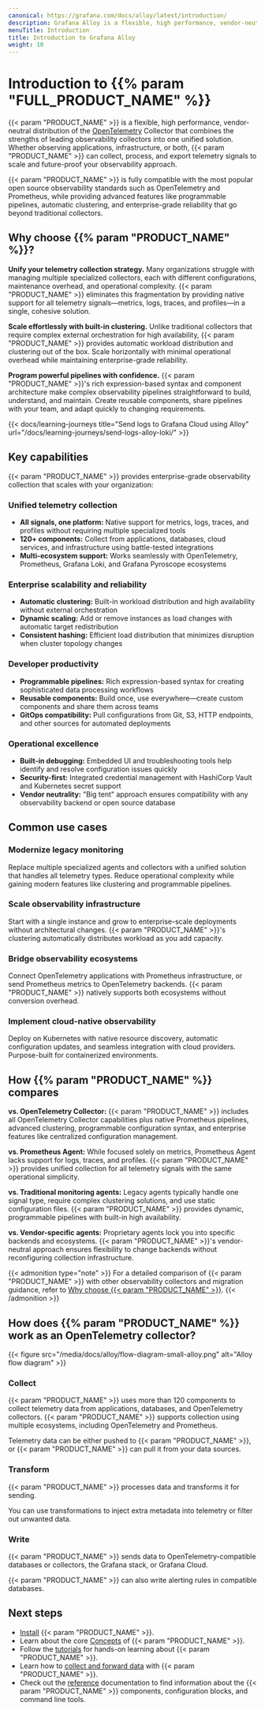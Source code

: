 ```yaml
---
canonical: https://grafana.com/docs/alloy/latest/introduction/
description: Grafana Alloy is a flexible, high performance, vendor-neutral distribution of the OTel Collector
menuTitle: Introduction
title: Introduction to Grafana Alloy
weight: 10
---
```


# Introduction to {{% param "FULL_PRODUCT_NAME" %}}

{{< param "PRODUCT_NAME" >}} is a flexible, high performance, vendor-neutral distribution of the [OpenTelemetry][] Collector that combines the strengths of leading observability collectors into one unified solution.
Whether observing applications, infrastructure, or both, {{< param "PRODUCT_NAME" >}} can collect, process, and export telemetry signals to scale and future-proof your observability approach.

{{< param "PRODUCT_NAME" >}} is fully compatible with the most popular open source observability standards such as OpenTelemetry and Prometheus, while providing advanced features like programmable pipelines, automatic clustering, and enterprise-grade reliability that go beyond traditional collectors.

## Why choose {{% param "PRODUCT_NAME" %}}?

**Unify your telemetry collection strategy.** Many organizations struggle with managing multiple specialized collectors, each with different configurations, maintenance overhead, and operational complexity.
{{< param "PRODUCT_NAME" >}} eliminates this fragmentation by providing native support for all telemetry signals—metrics, logs, traces, and profiles—in a single, cohesive solution.

**Scale effortlessly with built-in clustering.** Unlike traditional collectors that require complex external orchestration for high availability, {{< param "PRODUCT_NAME" >}} provides automatic workload distribution and clustering out of the box.
Scale horizontally with minimal operational overhead while maintaining enterprise-grade reliability.

**Program powerful pipelines with confidence.** {{< param "PRODUCT_NAME" >}}'s rich expression-based syntax and component architecture make complex observability pipelines straightforward to build, understand, and maintain.
Create reusable components, share pipelines with your team, and adapt quickly to changing requirements.

{{< docs/learning-journeys title="Send logs to Grafana Cloud using Alloy" url="/docs/learning-journeys/send-logs-alloy-loki/" >}}

## Key capabilities

{{< param "PRODUCT_NAME" >}} provides enterprise-grade observability collection that scales with your organization:

### Unified telemetry collection

* **All signals, one platform:** Native support for metrics, logs, traces, and profiles without requiring multiple specialized tools
* **120+ components:** Collect from applications, databases, cloud services, and infrastructure using battle-tested integrations
* **Multi-ecosystem support:** Works seamlessly with OpenTelemetry, Prometheus, Grafana Loki, and Grafana Pyroscope ecosystems

### Enterprise scalability and reliability

* **Automatic clustering:** Built-in workload distribution and high availability without external orchestration
* **Dynamic scaling:** Add or remove instances as load changes with automatic target redistribution
* **Consistent hashing:** Efficient load distribution that minimizes disruption when cluster topology changes

### Developer productivity

* **Programmable pipelines:** Rich expression-based syntax for creating sophisticated data processing workflows
* **Reusable components:** Build once, use everywhere—create custom components and share them across teams
* **GitOps compatibility:** Pull configurations from Git, S3, HTTP endpoints, and other sources for automated deployments

### Operational excellence

* **Built-in debugging:** Embedded UI and troubleshooting tools help identify and resolve configuration issues quickly
* **Security-first:** Integrated credential management with HashiCorp Vault and Kubernetes secret support
* **Vendor neutrality:** "Big tent" approach ensures compatibility with any observability backend or open source database

## Common use cases

### Modernize legacy monitoring

Replace multiple specialized agents and collectors with a unified solution that handles all telemetry types. Reduce operational complexity while gaining modern features like clustering and programmable pipelines.

### Scale observability infrastructure

Start with a single instance and grow to enterprise-scale deployments without architectural changes. {{< param "PRODUCT_NAME" >}}'s clustering automatically distributes workload as you add capacity.

### Bridge observability ecosystems

Connect OpenTelemetry applications with Prometheus infrastructure, or send Prometheus metrics to OpenTelemetry backends. {{< param "PRODUCT_NAME" >}} natively supports both ecosystems without conversion overhead.

### Implement cloud-native observability

Deploy on Kubernetes with native resource discovery, automatic configuration updates, and seamless integration with cloud providers. Purpose-built for containerized environments.

## How {{% param "PRODUCT_NAME" %}} compares

**vs. OpenTelemetry Collector:** {{< param "PRODUCT_NAME" >}} includes all OpenTelemetry Collector capabilities plus native Prometheus pipelines, advanced clustering, programmable configuration syntax, and enterprise features like centralized configuration management.

**vs. Prometheus Agent:** While focused solely on metrics, Prometheus Agent lacks support for logs, traces, and profiles.
{{< param "PRODUCT_NAME" >}} provides unified collection for all telemetry signals with the same operational simplicity.

**vs. Traditional monitoring agents:** Legacy agents typically handle one signal type, require complex clustering solutions, and use static configuration files.
{{< param "PRODUCT_NAME" >}} provides dynamic, programmable pipelines with built-in high availability.

**vs. Vendor-specific agents:** Proprietary agents lock you into specific backends and ecosystems. {{< param "PRODUCT_NAME" >}}'s vendor-neutral approach ensures flexibility to change backends without reconfiguring collection infrastructure.

{{< admonition type="note" >}}
For a detailed comparison of {{< param "PRODUCT_NAME" >}} with other observability collectors and migration guidance, refer to [Why choose {{< param "PRODUCT_NAME" >}}](why-choose-alloy/).
{{< /admonition >}}

## How does {{% param "PRODUCT_NAME" %}} work as an OpenTelemetry collector?

{{< figure src="/media/docs/alloy/flow-diagram-small-alloy.png" alt="Alloy flow diagram" >}}

### Collect

{{< param "PRODUCT_NAME" >}} uses more than 120 components to collect telemetry data from applications, databases, and OpenTelemetry collectors.
{{< param "PRODUCT_NAME" >}} supports collection using multiple ecosystems, including OpenTelemetry and Prometheus.

Telemetry data can be either pushed to {{< param "PRODUCT_NAME" >}}, or {{< param "PRODUCT_NAME" >}} can pull it from your data sources.

### Transform

{{< param "PRODUCT_NAME" >}} processes data and transforms it for sending.

You can use transformations to inject extra metadata into telemetry or filter out unwanted data.

### Write

{{< param "PRODUCT_NAME" >}} sends data to OpenTelemetry-compatible databases or collectors, the Grafana stack, or Grafana Cloud.

{{< param "PRODUCT_NAME" >}} can also write alerting rules in compatible databases.

## Next steps

* [Install][] {{< param "PRODUCT_NAME" >}}.
* Learn about the core [Concepts][] of {{< param "PRODUCT_NAME" >}}.
* Follow the [tutorials][] for hands-on learning about {{< param "PRODUCT_NAME" >}}.
* Learn how to [collect and forward data][Collect] with {{< param "PRODUCT_NAME" >}}.
* Check out the [reference][] documentation to find information about the {{< param "PRODUCT_NAME" >}} components, configuration blocks, and command line tools.

[OpenTelemetry]: https://opentelemetry.io/ecosystem/distributions/
[Install]: ../set-up/install/
[Concepts]: ../get-started/
[Collect]: ../collect/
[tutorials]: ../tutorials/
[reference]: ../reference/
